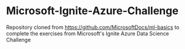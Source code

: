 # Microsoft-Ignite-Azure-Challenge
Repository cloned from https://github.com/MicrosoftDocs/ml-basics to complete the exercises from Microsoft's Ignite Azure Data Science Challenge
